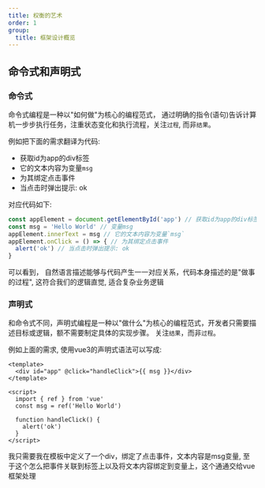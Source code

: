 ```yaml
---
title: 权衡的艺术
order: 1
group:
  title: 框架设计概览
---
```


## 命令式和声明式

### 命令式

命令式编程是一种以"如何做"为核心的编程范式， 通过明确的指令(语句)告诉计算机一步步执行任务，注重状态变化和执行流程，关注`过程`, 而非`结果`。

例如把下面的需求翻译为代码:

- 获取id为app的div标签
- 它的文本内容为变量`msg`
- 为其绑定点击事件
- 当点击时弹出提示: ok

对应代码如下:

```javascript
const appElement = document.getElementById('app') // 获取id为app的div标签
const msg = 'Hello World' // 变量msg
appElement.innerText = msg // 它的文本内容为变量`msg`
appElement.onClick = () => { // 为其绑定点击事件
  alert('ok') // 当点击时弹出提示: ok
}
```

可以看到， 自然语言描述能够与代码产生一一对应关系，代码本身描述的是"做事的过程", 这符合我们的逻辑直觉, 适合复杂业务逻辑

### 声明式

和命令式不同，声明式编程是一种以"做什么"为核心的编程范式，开发者只需要描述目标或逻辑，额不需要制定具体的实现步骤。 关注`结果`，而非`过程`。

例如上面的需求, 使用vue3的声明式语法可以写成:

```vue
<template>
  <div id="app" @click="handleClick">{{ msg }}</div>
</template>

<script>
  import { ref } from 'vue'
  const msg = ref('Hello World')
  
  function handleClick() {
    alert('ok')
  }
</script>
```

我只需要我在模板中定义了一个div，绑定了点击事件，文本内容是msg变量, 至于这个怎么把事件关联到标签上以及将文本内容绑定到变量上，这个通通交给vue框架处理




